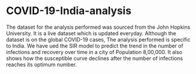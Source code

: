 # COVID-19-India-analysis
The dataset for the analysis performed was sourced from the John Hopkins University. 
It is a live dataset which is updated everyday.
Although the dataset is on the global COVID-19 cases, The analysis performed is specific to India.
We have ued the SIR model to predict the trend in the number of infections and recovery over time in a city of Population 8,00,000. It also shows how the susceptible curve declines after the number of infections reaches its optimum number.

